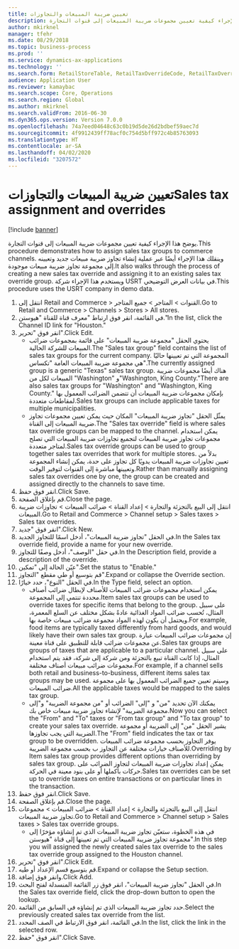 ```yaml
---
title: تعيين ضريبة المبيعات والتجاوزات
description: يوضح هذا الإجراء كيفية تعيين مجموعات ضريبة المبيعات إلى قنوات التجارة.
author: mkirknel
manager: tfehr
ms.date: 08/29/2018
ms.topic: business-process
ms.prod: ''
ms.service: dynamics-ax-applications
ms.technology: ''
ms.search.form: RetailStoreTable, RetailTaxOverrideCode, RetailTaxOverrideGroup
audience: Application User
ms.reviewer: kamaybac
ms.search.scope: Core, Operations
ms.search.region: Global
ms.author: mkirknel
ms.search.validFrom: 2016-06-30
ms.dyn365.ops.version: Version 7.0.0
ms.openlocfilehash: 74a7eed04648c63c0b19d5de26d2bdbef59aec7d
ms.sourcegitcommit: 4f9912439ff78acf0c754d5bff972c4b85763093
ms.translationtype: HT
ms.contentlocale: ar-SA
ms.lasthandoff: 04/02/2020
ms.locfileid: "3207572"
---
```

# <a name="sales-tax-assignment-and-overrides"></a><span data-ttu-id="ae0c7-103"> تعيين ضريبة المبيعات والتجاوزات</span><span class="sxs-lookup"><span data-stu-id="ae0c7-103">Sales tax assignment and overrides</span></span>

[!include [banner](../../includes/banner.md)]

<span data-ttu-id="ae0c7-104">يوضح هذا الإجراء كيفية تعيين مجموعات ضريبة المبيعات إلى قنوات التجارة.</span><span class="sxs-lookup"><span data-stu-id="ae0c7-104">This procedure demonstrates how to assign sales tax groups to commerce channels.</span></span> <span data-ttu-id="ae0c7-105">وينقلك هذا الإجراء أيضًا عبر عملية إنشاء تجاوز ضريبة مبيعات جديد وتعيينه إلى مجموعة تجاوز ضريبة مبيعات موجودة.</span><span class="sxs-lookup"><span data-stu-id="ae0c7-105">It also walks through the process of creating a new sales tax override and assigning it to an existing sales tax override group.</span></span> <span data-ttu-id="ae0c7-106">ويستخدم هذا الإجراء شركة USRT في بيانات العرض التوضيحي.</span><span class="sxs-lookup"><span data-stu-id="ae0c7-106">This procedure uses the USRT company in demo data.</span></span>

1. <span data-ttu-id="ae0c7-107">انتقل إلى Retail and Commerce > القنوات > المتاجر > جميع المتاجر.</span><span class="sxs-lookup"><span data-stu-id="ae0c7-107">Go to Retail and Commerce > Channels > Stores > All stores.</span></span>
2. <span data-ttu-id="ae0c7-108">في القائمة، انقر فوق ارتباط "معرف قناة للقناة "هيوستن."</span><span class="sxs-lookup"><span data-stu-id="ae0c7-108">In the list, click the Channel ID link for "Houston."</span></span>
3. <span data-ttu-id="ae0c7-109">انقر فوق "تحرير".</span><span class="sxs-lookup"><span data-stu-id="ae0c7-109">Click Edit.</span></span>
    * <span data-ttu-id="ae0c7-110">يحتوي الحقل "مجموعة ضريبة المبيعات" على قائمة بمجموعات ضرائب المبيعات للشركة الحالية.</span><span class="sxs-lookup"><span data-stu-id="ae0c7-110">The "Sales tax group" field contains the list of sales tax groups for the current company.</span></span> <span data-ttu-id="ae0c7-111">المجموعة التي تم تعيينها حاليًا هي مجموعة ضريبة المبيعات العامة "تكساس".</span><span class="sxs-lookup"><span data-stu-id="ae0c7-111">The currently assigned group is a generic "Texas" sales tax group.</span></span> <span data-ttu-id="ae0c7-112">هناك أيضًا مجموعات ضريبة المبيعات لكل من "Washington" و"Washington, King County."</span><span class="sxs-lookup"><span data-stu-id="ae0c7-112">There are also sales tax groups for "Washington" and "Washington, King County."</span></span> <span data-ttu-id="ae0c7-113">بإمكان مجموعات ضريبة المبيعات أن تتضمن الضرائب المعمول بها لمقاطعات متعددة.</span><span class="sxs-lookup"><span data-stu-id="ae0c7-113">Sales tax groups can include applicable taxes for multiple municipalities.</span></span>  
    * <span data-ttu-id="ae0c7-114">يمثّل الحقل "تجاوز ضريبة المبيعات" المكان حيث يمكن تعيين مجموعات تجاوز ضريبة المبيعات إلى القناة.</span><span class="sxs-lookup"><span data-stu-id="ae0c7-114">The "Sales tax override" field is where sales tax override groups can be mapped to the channel.</span></span> <span data-ttu-id="ae0c7-115">يمكن استخدام مجموعات تجاوز ضريبة المبيعات لتجميع تجاوزات ضريبة المبيعات التي تصلح لمتاجر متعددة.</span><span class="sxs-lookup"><span data-stu-id="ae0c7-115">Sales tax override groups can be used to group together sales tax overrides that work for multiple stores.</span></span> <span data-ttu-id="ae0c7-116">بدلاً من تعيين تجاوزات ضريبة المبيعات يدويًا كل تجاوز على حدة، يمكن إنشاء المجموعة وتعيينها مباشرة إلى القنوات لتوفير الوقت.</span><span class="sxs-lookup"><span data-stu-id="ae0c7-116">Rather than manually assigning sales tax overrides one by one, the group can be created and assigned directly to the channels to save time.</span></span>  
4. <span data-ttu-id="ae0c7-117">انقر فوق حفظ.</span><span class="sxs-lookup"><span data-stu-id="ae0c7-117">Click Save.</span></span>
5. <span data-ttu-id="ae0c7-118">قم بإغلاق الصفحة.</span><span class="sxs-lookup"><span data-stu-id="ae0c7-118">Close the page.</span></span>
6. <span data-ttu-id="ae0c7-119">انتقل إلى البيع بالتجزئة والتجارة > إعداد القناة > ضرائب المبيعات > تجاوزات ضريبة المبيعات.</span><span class="sxs-lookup"><span data-stu-id="ae0c7-119">Go to Retail and Commerce > Channel setup > Sales taxes > Sales tax overrides.</span></span>
7. <span data-ttu-id="ae0c7-120">انقر فوق "جديد".</span><span class="sxs-lookup"><span data-stu-id="ae0c7-120">Click New.</span></span>
8. <span data-ttu-id="ae0c7-121">في الحقل "تجاوز ضريبة المبيعات"، أدخل اسمًا للتجاوز الجديد.</span><span class="sxs-lookup"><span data-stu-id="ae0c7-121">In the Sales tax override field, provide a name for your new override.</span></span>
9. <span data-ttu-id="ae0c7-122">في حقل "الوصف"، أدخل وصفًا للتجاوز.</span><span class="sxs-lookup"><span data-stu-id="ae0c7-122">In the Description field, provide a description of the override.</span></span>
10. <span data-ttu-id="ae0c7-123">عيّن الحالة إلى "تمكين".</span><span class="sxs-lookup"><span data-stu-id="ae0c7-123">Set the status to "Enable."</span></span>
11. <span data-ttu-id="ae0c7-124">قم بتوسيع أو طي مقطع "التجاوز".</span><span class="sxs-lookup"><span data-stu-id="ae0c7-124">Expand or collapse the Override section.</span></span>
12. <span data-ttu-id="ae0c7-125">في الحقل "النوع"، حدد خيارًا.</span><span class="sxs-lookup"><span data-stu-id="ae0c7-125">In the Type field, select an option.</span></span>
    * <span data-ttu-id="ae0c7-126">يمكن استخدام مجموعات ضرائب المبيعات للأصناف‬ لإبطال ضرائب أصناف محددة تنتمي إلى المجموعة.</span><span class="sxs-lookup"><span data-stu-id="ae0c7-126">Item sales tax groups can be used to override taxes for specific items that belong to the group.</span></span> <span data-ttu-id="ae0c7-127">على سبيل المثال، تُحسب ضرائب المواد الغذائية عادةً بشكل مختلف عن السلع المعمرة، ويحتمل أن يكون لهذه المواد مجموعة ضرائب مبيعات خاصة بها.</span><span class="sxs-lookup"><span data-stu-id="ae0c7-127">For example, food items are typically taxed differently from hard goods, and would likely have their own sales tax group.</span></span> <span data-ttu-id="ae0c7-128">إن مجموعات ضرائب المبيعات عبارة عن مجموعات ضرائب قابلة للتطبيق على قناة معينة.</span><span class="sxs-lookup"><span data-stu-id="ae0c7-128">Sales tax groups are groups of taxes that are applicable to a particular channel.</span></span> <span data-ttu-id="ae0c7-129">على سبيل المثال، إذا كانت القناة تبيع بالتجزئة ومن شركة إلى شركة، فقد يتم استخدام مجموعات ضرائب مبيعات أصناف مختلفة.</span><span class="sxs-lookup"><span data-stu-id="ae0c7-129">For example, if a channel sells both retail and business-to-business, different items sales tax groups may be used.</span></span> <span data-ttu-id="ae0c7-130">وسيتم تعيين جميع الضرائب المعمول بها على مجموعة ضرائب المبيعات.</span><span class="sxs-lookup"><span data-stu-id="ae0c7-130">All the applicable taxes would be mapped to the sales tax group.</span></span>  
    * <span data-ttu-id="ae0c7-131">يمكنك الآن تحديد "من" و "إلى" الضرائب أو "من مجموعة الضريبة" و"إلى مجموعة الضريبة" لإنشاء تجاوز ضريبة مبيعات خاص بك.</span><span class="sxs-lookup"><span data-stu-id="ae0c7-131">Now you can select the "From" and "To" taxes or "From tax group" and "To tax group" to create your sales tax override.</span></span> <span data-ttu-id="ae0c7-132">يشير الحقل "من" إلى الضريبة أو مجموعة الضريبة التي يجب تجاوزها.</span><span class="sxs-lookup"><span data-stu-id="ae0c7-132">The "From" field indicates the tax or tax group to be overridden.</span></span> <span data-ttu-id="ae0c7-133">يوفر التجاوز بحسب مجموعة ضرائب المبيعات للأصناف‬ خيارات مختلفة عن التجاوز ب بحسب مجموعة الضريبة.</span><span class="sxs-lookup"><span data-stu-id="ae0c7-133">Overriding by Item sales tax group provides different options than overriding by sales tax group.</span></span> <span data-ttu-id="ae0c7-134">يمكن إعداد تجاوزات ضريبة المبيعات لتجاوز الضرائب على حركات بأكملها أو على بنود معينة في الحركة.</span><span class="sxs-lookup"><span data-stu-id="ae0c7-134">Sales tax overrides can be set up to override taxes on entire transactions or on particular lines in the transaction.</span></span>  
13. <span data-ttu-id="ae0c7-135">انقر فوق حفظ.</span><span class="sxs-lookup"><span data-stu-id="ae0c7-135">Click Save.</span></span>
14. <span data-ttu-id="ae0c7-136">قم بإغلاق الصفحة.</span><span class="sxs-lookup"><span data-stu-id="ae0c7-136">Close the page.</span></span>
15. <span data-ttu-id="ae0c7-137">انتقل إلى البيع بالتجزئة والتجارة > إعداد القناة > ضرائب المبيعات > مجموعات تجاوز ضريبة المبيعات.</span><span class="sxs-lookup"><span data-stu-id="ae0c7-137">Go to Retail and Commerce > Channel setup > Sales taxes > Sales tax override groups.</span></span>
    * <span data-ttu-id="ae0c7-138">في هذه الخطوة، ستعيّن تجاوز ضريبة المبيعات‬ الذي تم إنشاؤه مؤخرًا إلى مجموعة تجاوز ضريبة المبيعات‬ التي تم تعيينها إلى قناة "هيوستن".</span><span class="sxs-lookup"><span data-stu-id="ae0c7-138">In this step you will assigned the newly created sales tax override to the sales tax override group assigned to the Houston channel.</span></span>  
16. <span data-ttu-id="ae0c7-139">انقر فوق "تحرير".</span><span class="sxs-lookup"><span data-stu-id="ae0c7-139">Click Edit.</span></span>
17. <span data-ttu-id="ae0c7-140">قم بتوسيع قسم الإعداد أو طيه.</span><span class="sxs-lookup"><span data-stu-id="ae0c7-140">Expand or collapse the Setup section.</span></span>
18. <span data-ttu-id="ae0c7-141">وانقر فوق إضافة.</span><span class="sxs-lookup"><span data-stu-id="ae0c7-141">Click Add.</span></span>
19. <span data-ttu-id="ae0c7-142">في الحقل "تجاوز ضريبة المبيعات"، انقر فوق زر القائمة المنسدلة لفتح البحث.</span><span class="sxs-lookup"><span data-stu-id="ae0c7-142">In the Sales tax override field, click the drop-down button to open the lookup.</span></span>
20. <span data-ttu-id="ae0c7-143">حدد تجاوز ضريبة المبيعات الذي تم إنشاؤه في السابق من القائمة.</span><span class="sxs-lookup"><span data-stu-id="ae0c7-143">Select the previously created sales tax override from the list.</span></span>
21. <span data-ttu-id="ae0c7-144">في القائمة، انقر فوق الارتباط في الصف المحدد.</span><span class="sxs-lookup"><span data-stu-id="ae0c7-144">In the list, click the link in the selected row.</span></span>
22. <span data-ttu-id="ae0c7-145">انقر فوق "حفظ".</span><span class="sxs-lookup"><span data-stu-id="ae0c7-145">Click Save.</span></span>


